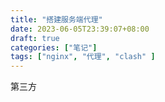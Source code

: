 ```yaml
---
title: "搭建服务端代理"
date: 2023-06-05T23:39:07+08:00
draft: true
categories: ["笔记"]
tags: ["nginx", "代理", "clash" ]
---
```

第三方